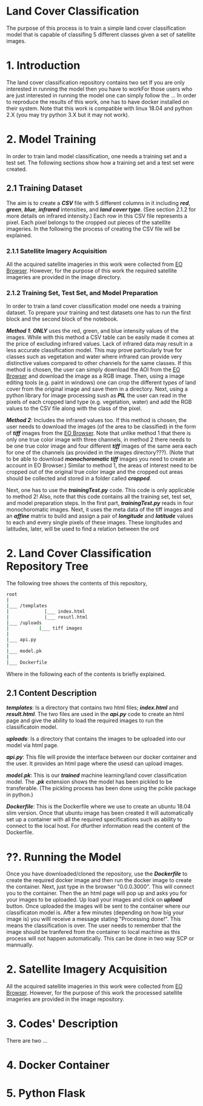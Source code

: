 # Land Cover Classification

The purpose of this process is to train a simple land cover classification model that is capable of classifing 5 different classes given a set of satellite images.

# 1. Introduction

The land cover classification repository contains two set If you are only interested in running the model then you have to workFor those users who are just interested in running the model one can simply follow the ... In order to reproduce the results of this work, one has to have docker installed on their system. Note that this work is compatible with linux 18.04 and python 2.X (you may try python 3.X but it may not work).

# 2. Model Training

In order to train land model classification, one needs a training set and a test set. The following sections show how a training set and a test set were created.

## 2.1 Training Dataset

The aim is to create a ___CSV___ file with 5 different columns in it including ___red___, ___green___, ___blue___, ___infrared___ intensities, and ___land cover type___. (See section 2.1.2 for more details on infrared intensity.) Each row in this CSV file represents a pixel. Each pixel belongs to the cropped out pieces of the satellite imageries. In the following the process of creating the CSV file will be explained.

### 2.1.1 Satellite Imagery Acquisition

All the acquired satellite imageries in this work were collected from [EO Browser](https://www.sentinel-hub.com/explore/eobrowser). However, for the purpose of this work the required satellite imageries are provided in the image directory.

### 2.1.2 Training Set, Test Set, and Model Preparation

In order to train a land cover classification model one needs a training dataset. To prepare your training and test datasets one has to run the first block and the second block of the notebook.

___Method 1___: ___ONLY___ uses the red, green, and blue intensity values of the images. While with this method a CSV table can be easily made it comes at the price of excluding infrared values. Lack of infrared data may result in a less accurate classification model. This may prove particularly true for classes such as vegetation and water where infrared can provide very distinctive values compared to other channels for the same classes. If this method is chosen, the user can simply download the AOI from the [EO Browser](https://www.sentinel-hub.com/explore/eobrowser) and download the image as a RGB image. Then, using a image editing tools (e.g. paint in windows) one can crop the different types of land cover from the original image and save them in a directory. Next, using a python library for image processing sush as ___PIL___ the user can read in the pixels of each cropped land type (e.g. vegetation, water) and add the RGB values to the CSV file along with the class of the pixel.

___Method 2___: Includes the infrared values too. If this method is chosen, the user needs to download the images (of the area to be classified) in the form of ___tiff___ images from the [EO Browser](https://www.sentinel-hub.com/explore/eobrowser). Note that unlike method 1 that there is only one true color image with three channels, in method 2 there needs to be one true color image and four different ___tiff___ images of the same aera each for one of the channels (as provided in the images directory???). (Note that to be able to download ___monochoromatic tiff___ images you need to create an account in EO Browser.) Similar to method 1, the areas of interest need to be cropped out of the original true color image and the cropped out areas should be collected and stored in a folder called ___cropped___.

Next, one has to use the ___trainingTest.py___ code. This code is only applicable to method 2! Also, note that this code contains all the training set, test set, and model preparation steps. In the first part, ___trainingTest.py___ reads in four monochoromatic images. Next, it uses the meta data of the tiff images and an ___affine___ matrix to build and assign a pair of ___longitude___ and ___latitude___ values to each and every single pixels of these images. These longitudes and latitudes, later, will be used to find a relation between the ord


# 2. Land Cover Classification Repository Tree

The following tree shows the contents of this repository, 

```bash
root
|
|___ /templates
|             |___ index.html
|             |___ resutl.html
|___ /uploads
|           |___ tiff images
|
|___ api.py
|
|___ model.pk
|
|___ Dockerfile

```

Where in the following each of the contents is briefly explained.

## 2.1 Content Description

___templates___: Is a directory that contains two html files; ___index.html___ and ___result.html___. The two files are used in the ___api.py___ code to create an html page and give the ability to load the required images to run the classificatoin model. 

___uploads___: Is a directory that contains the images to be uploaded into our model via html page.

___api.py___: This file will provide the interface between our docker container and the user. It provides an html page where the usesd can upload images.

___model.pk___: This is our ___trained___ machine learning/land cover classification model. The ___.pk___ extension shows the model has been pickled to be transferable. (The pickling process has been done using the pcikle package in python.)

___Dockerfile___: This is the Dockerfile where we use to create an ubuntu 18.04 slim version. Once that ubuntu image has been created it will automatically set up a container with all the required specifications such as ability to connect to the local host. For dfurther information read the content of the Dockerfile.



# ??. Running the Model

Once you have downloaded/cloned the repository, use the ___Dockerfile___ to create the required docker image and then run the docker image to create the container. Next, just type in the browser "0.0.0.3000". This will connect you to the container. Then the an html page will pop up and asks you for your images to be uploaded. Up load your images and click on ___upload___ button. Once uploaded the images will be sent to the container where our classificaton model is. After a few minutes (depending on how big your image is) you willl receive a message stating "Processing done!". This means the classification is over. The user needs to remember that the image should be tranfered from the container to local machine as this process will not happen automatically. This can be done in two way SCP or mannually.



# 2. Satellite Imagery Acquisition

All the acquired satellite imageries in this work were collected from [EO Browser](https://www.sentinel-hub.com/explore/eobrowser). However, for the purpose of this work the processed satellite imageries are provided in the image repository.


# 3. Codes' Description


There are two ...
# 4. Docker Container


# 5. Python Flask

